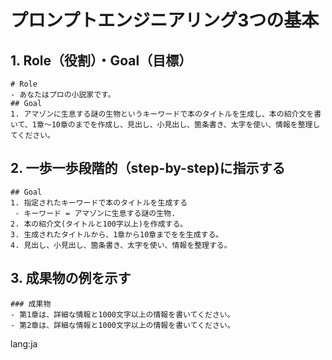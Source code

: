 # プロンプトエンジニアリング3つの基本

## 1. Role（役割）・Goal（目標）
```
# Role
- あなたはプロの小説家です。
## Goal
1. アマゾンに生息する謎の生物というキーワードで本のタイトルを生成し、本の紹介文を書いて、1章～10章のまでを作成し、見出し、小見出し、箇条書き、太字を使い、情報を整理してください。
```
## 2. 一歩一歩段階的（step-by-step)に指示する
```
## Goal
1. 指定されたキーワードで本のタイトルを生成する
 - キーワード = アマゾンに生息する謎の生物.
2. 本の紹介文(タイトルと100字以上)を作成する。
3. 生成されたタイトルから、1章から10章までをを生成する。
4. 見出し、小見出し、箇条書き、太字を使い、情報を整理する。
```
## 3. 成果物の例を示す
```
### 成果物
- 第1章は、詳細な情報と1000文字以上の情報を書いてください。
- 第2章は、詳細な情報と1000文字以上の情報を書いてください。
```

lang:ja
